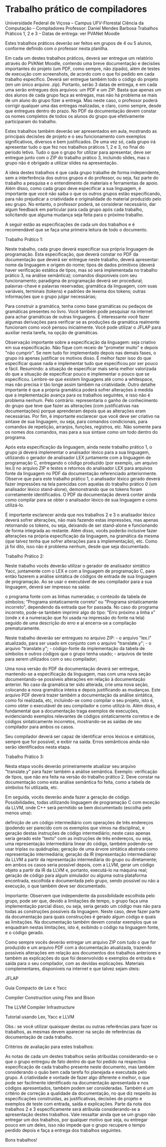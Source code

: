 # Trabalho prático de compiladores


Universidade Federal de Viçosa – Campus UFV-Florestal
Ciência da Computação – Compiladores
Professor: Daniel Mendes Barbosa
Trabalhos Práticos 1, 2 e 3 – Datas de entrega: ver PVANet Moodle


Estes trabalhos práticos deverão ser feitos em grupos de 4 ou 5 alunos, conforme definido com o professor nesta planilha. 

Em cada um destes trabalhos práticos, deverá ser entregue um relatório através do PVANet Moodle, contendo uma breve documentação e decisões importantes do projeto (um PDF, como sempre, não zipado), além de testes de execução com screenshots, de acordo com o que foi pedido em cada trabalho específico. Deverá ser entregue também todo o código do projeto (em um único arquivo .zip). Portanto, serão 3 datas de entrega, e em cada uma serão entregues dois arquivos: um PDF e um ZIP. Basta que apenas um dos alunos de cada grupo faça as entregas, mas não há problema se mais de um aluno do grupo fizer a entrega. Mas neste caso, o professor poderá corrigir qualquer uma das entregas realizadas, e claro, como sempre, desde que entregues dentro do prazo. No PDF da documentação devem constar os nomes completos de todos os alunos do grupo que efetivamente participaram do trabalho. 

Estes trabalhos também deverão ser apresentados em aula, mostrando as principais decisões de projeto e o seu funcionamento com exemplos significativos, diversos e bem justificados. De uma vez só, cada grupo irá apresentar tudo o que fez nos trabalhos práticos 1, 2 e 3, no final do período letivo. Tudo o que o grupo for utilizar para apresentar, deve ser entregue junto com o ZIP do trabalho prático 3, incluindo slides, mas o grupo não é obrigado a utilizar slides na apresentação. 


A ideia destes trabalhos é que cada grupo trabalhe de forma independente, sem a interferência dos outros grupos e do professor, ou seja, faz parte do trabalho a pesquisa e o entendimento de materiais e ferramentas de apoio. Além disso, como cada grupo deve especificar a sua linguagem, é importante que você não saiba o que os outros grupos estão especificando, para não prejudicar a criatividade e originalidade do material produzido pelo seu grupo. No entanto, o professor poderá, se considerar necessário, dar algum feedback em particular para cada grupo após cada trabalho, solicitando que alguma mudança seja feita para o próximo trabalho.


A seguir estão as especificações de cada um dos trabalhos e é recomendável que se faça uma primeira leitura de todo o documento.




Trabalho Prático 1:


Neste trabalho, cada grupo deverá especificar sua própria linguagem de programação. Esta especificação, que deverá constar no PDF da documentação que deverá ser entregue neste trabalho, deverá apresentar:
nome da linguagem e origem do nome;
tipos de dados primitivos (deverá haver verificação estática de tipos, mas só será implementada no trabalho prático 3, na análise semântica);
comandos disponíveis com seu funcionamento;
paradigma de programação deverá ser procedural; 
palavras-chave e palavras reservadas;
gramática da linguagem, com suas variáveis, terminais (tokens) e padrões de lexema dos tokens;
outras informações que o grupo julgar necessárias;

Para construir a gramática, tenha como base gramáticas ou pedaços de gramáticas presentes no livro. Você também pode pesquisar na internet para achar gramáticas de outras linguagens. É interessante você fazer algumas derivações para verificar se as produções da gramática realmente funcionam como você pensou inicialmente. Você pode utilizar o JFLAP para auxiliar nesta tarefa, na opção de gramáticas.

Observação importante sobre a especificação da linguagem: seja criativo em sua especificação. Não fique com receio de "prometer muito" e depois "não cumprir". Se nem tudo for implementado depois nas demais fases, o grupo irá apenas justificar os motivos disso. É melhor fazer isso do que especificar quase nada e implementar tudo que especificou por ser pouco e fácil. Resumindo: a situação de especificar mais seria melhor valorizada do que a situação de especificar pouco e implementar o pouco que se especificou. Lembre-se que existem linguagens até como a whitespace, mas não precisa ir tão longe assim também na criatividade. Outro detalhe importante é que a própria gramática poderá sofrer alterações à medida que a implementação avança para os trabalhos seguintes, e isso não é problema nenhum. Pelo contrário: representaria o ganho de conhecimento do grupo que teve que fazer as alterações (com justificativas nas documentações) porque aprenderam depois que as alterações eram necessárias. Por fim, é importante esclarecer que você deve ser criativo na sintaxe de sua linguagem, ou seja, para comandos condicionais, para comandos de repetição, arranjos, funções, registros, etc. Não somente para os nomes dos comandos, mas para a sua sintaxe como um todo dentro do programa.

Após esta especificação da linguagem, ainda neste trabalho prático 1, o grupo já deverá implementar o analisador léxico para a sua linguagem, utilizando o gerador de analisador LEX juntamente com a linguagem de programação C, entregando o código produzido (por exemplo, um arquivo lex.l) no arquivo ZIP e testes e retornos do analisador LEX para arquivos fonte da linguagem no PDF da documentação referenciado anteriormente. Observe que para este trabalho prático 1, o analisador léxico gerado deverá fazer impressões na tela parecidas com aquelas do trabalho prático 0 (um analisador léxico stand-alone), demonstrando que os tokens foram corretamente identificados. O PDF da documentação deverá conter ainda como compilar para se obter o analisador léxico de sua linguagem e como utilizá-lo.

É importante esclarecer ainda que nos trabalhos 2 e 3 o analisador léxico deverá sofrer alterações, não mais fazendo estas impressões, mas apenas retornando os tokens, ou seja, deixando de ser stand-alone e funcionando de forma integrada ao restante. Além disso, vocês poderão inclusive fazer alterações na própria especificação da linguagem, na gramática da mesma (que talvez tenha que sofrer alterações para a implementação), etc. Como já foi dito, isso não é problema nenhum, desde que seja documentado.


Trabalho Prático 2:


Neste trabalho vocês deverão utilizar o gerador de analisador sintático Yacc, juntamente com o LEX e com a linguagem de programação C, para então fazerem a análise sintática de códigos de entrada de sua linguagem de programação. Ao se usar o executável de seu compilador para a sua linguagem, deverá ser impresso na saída:

o programa fonte com as linhas numeradas;
o conteúdo da tabela de símbolos;
“Programa sintaticamente correto” ou "Programa sintaticamente incorreto", dependendo da entrada que for passada. No caso do programa incorreto, pode-se também imprimir algo do tipo: “Erro próximo a linha x” (onde x é a numeração que foi usada na impressão do fonte na tela) seguido de uma descrição do erro e aí encerra-se a compilação prematuramente.

Neste trabalho deverão ser entregues no arquivo ZIP: 
	- o arquivo "lex.l" atualizado, para ser usado em conjunto com o arquivo "translate.y";
	- o arquivo "translate.y";
	- código-fonte da implementação da tabela de símbolos e outros códigos que o grupo tenha usado;
	- arquivos de teste para serem utilizados com o seu compilador;

Uma nova versão do PDF da documentação deverá ser entregue, mantendo-se a especificação da linguagem, mas com uma nova seção documentando-se possíveis alterações em relação à documentação anterior. No caso da gramática ter sido alterada, crie uma nova seção, colocando a nova gramática inteira e depois justificando as mudanças.
Este arquivo PDF deverá trazer também a documentação da análise sintática, como foi realizada, etc, incluindo-se como compilar o seu projeto, isto é, como obter o executável de seu compilador e como utilizá-lo. Além disso, é fundamental que a documentação traga exemplos de execuções, evidenciando exemplos relevantes de códigos sintaticamente corretos e de códigos sintaticamente incorretos, mostrando-se as saídas de seu compilador para ambos os casos.

Seu compilador deverá ser capaz de identificar erros léxicos e sintáticos, sempre que for possível, e exibir na saída. Erros semânticos ainda não serão identificados nesta etapa.

Trabalho Prático 3:


Nesta etapa vocês deverão primeiramente atualizar seu arquivo "translate.y" para fazer também a análise semântica. Exemplo: verificação de tipos, que não era feita na versão do trabalho prático 2.
Deve constar na documentação como esta análise semântica foi feita, como a tabela de símbolos foi utilizada, etc.

Em seguida, vocês deverão ainda fazer a geração de código. Possibilidades, todas utilizando linguagem de programação C com exceção da LLVM, onde C++ será permitido se bem documentado (escolha pelo menos uma):

definição de um código intermediário com operações de três endereços (podendo ser parecido com os exemplos que vimos na disciplina), e geração destas instruções de código intermediário; neste caso apenas seria gerado este "texto" com as instruções de três endereços, ou seja, uma representação intermediária linear do código, também podendo-se usar triplas ou quádruplas;
geração de uma árvore sintática abstrata como representação intermediária;
geração da IR (representação intermediária) da LLVM a partir da representação intermediária do grupo ou diretamente; em ambos os casos seria possível depois, com a LLVM, gerar um código objeto a partir da IR da LLVM e, portanto, executá-lo na máquina real;
geração de código para algum simulador ou alguma outra plataforma encontrada, escolhida e documentada pelo grupo, sendo possível ou não a execução, o que também deve ser documentado.

Importante: Observem que independente da possibilidade escolhida pelo grupo, pode ser que, devido a limitações de tempo, o grupo faça uma implementação parcial disso, ou seja, seria gerado um código mas não para todas as construções possíveis da linguagem. Neste caso, deve fazer parte da documentação para quais construções é gerado algum código e quais as limitações. Na documentação também devem constar exemplos que se enquadram nestas limitações, isto é, exibindo o código na linguagem fonte, e o código gerado.

Como sempre vocês deverão entregar um arquivo ZIP com tudo o que for produzido e um arquivo PDF com a documentação atualizada, trazendo possíveis alterações em relação aos documentos dos trabalhos anteriores e também as explicações do que foi desenvolvido e exemplos de entrada e saída para o seu compilador, com as devidas explicações.
Materiais complementares, disponíveis na internet e que talvez sejam úteis:

JFLAP

Guia Compacto de Lex e Yacc

Compiler Construction using Flex and Bison

The LLVM Compiler Infrastructure

Tutorial usando Lex, Yacc e LLVM


Obs.: se você utilizar quaisquer destas ou outras referências para fazer os trabalhos, as mesmas devem aparecer na seção de referências da documentação de cada trabalho.


Critérios de avaliação para estes trabalhos:

As notas de cada um destes trabalhos serão atribuídas considerando-se o que o grupo entregou de fato dentro do que foi pedido na respectiva especificação de cada trabalho presente neste documento, mas também considerando o quão bem cada tarefa foi planejada e executada pelo grupo. A criatividade e vontade de fazer algo diferente e melhor, o que pode ser facilmente identificado na documentação apresentada e nos códigos apresentados, também podem ser consideradas. Também é um critério de correção a qualidade da documentação, no que diz respeito às especificações construídas, as justificativas, decisões de projeto e exemplos de teste com entrada, saída e explicações. Parte da nota dos trabalhos 2 e 3 especificamente será atribuída considerando-se a apresentação destes trabalhos.
Vale ressaltar ainda que se um grupo não entregar um dos trabalhos, por qualquer motivo que seja, ou entregar pouco em um deles, isso não impede que o grupo recupere o tempo perdido depois e faça a entrega dos trabalhos seguintes.



Bons trabalhos!

